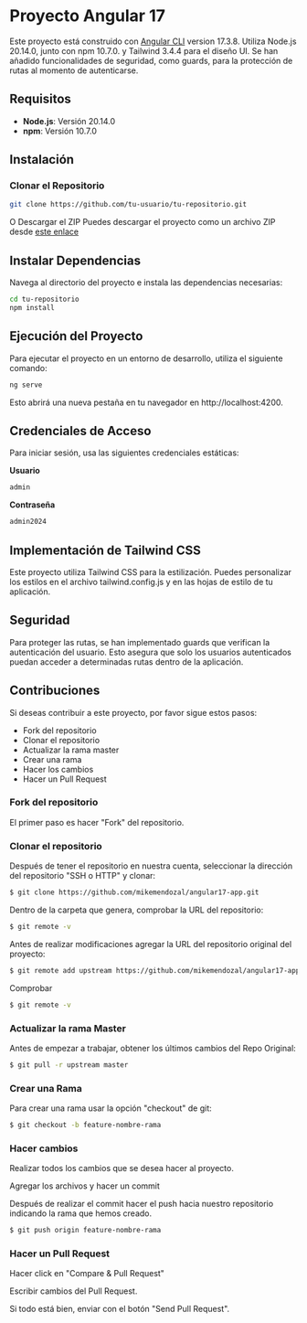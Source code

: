 # Proyecto Angular 17

Este proyecto está construido con [Angular CLI](https://github.com/angular/angular-cli) version 17.3.8. Utiliza Node.js 20.14.0, junto con npm 10.7.0. y Tailwind 3.4.4 para el diseño UI. Se han añadido funcionalidades de seguridad, como guards, para la protección de rutas al momento de autenticarse.

## Requisitos

- **Node.js**: Versión 20.14.0
- **npm**: Versión 10.7.0

## Instalación

### Clonar el Repositorio

```bash
git clone https://github.com/tu-usuario/tu-repositorio.git
```

O Descargar el ZIP
Puedes descargar el proyecto como un archivo ZIP desde [este enlace](https://github.com/mikemendozal/angular17-app/archive/refs/heads/develop.zip)

## Instalar Dependencias
Navega al directorio del proyecto e instala las dependencias necesarias:

```bash
cd tu-repositorio
npm install
```

## Ejecución del Proyecto
Para ejecutar el proyecto en un entorno de desarrollo, utiliza el siguiente comando:

```bash
ng serve
```

Esto abrirá una nueva pestaña en tu navegador en http://localhost:4200.

## Credenciales de Acceso
Para iniciar sesión, usa las siguientes credenciales estáticas:

**Usuario**
```bash
admin
```

**Contraseña**
```bash  
admin2024
```

## Implementación de Tailwind CSS
Este proyecto utiliza Tailwind CSS para la estilización. Puedes personalizar los estilos en el archivo tailwind.config.js y en las hojas de estilo de tu aplicación.

## Seguridad
Para proteger las rutas, se han implementado guards que verifican la autenticación del usuario. Esto asegura que solo los usuarios autenticados puedan acceder a determinadas rutas dentro de la aplicación.

## Contribuciones
Si deseas contribuir a este proyecto, por favor sigue estos pasos:
* Fork del repositorio
* Clonar el repositorio
* Actualizar la rama master
* Crear una rama
* Hacer los cambios
* Hacer un Pull Request

### Fork del repositorio
El primer paso es hacer "Fork" del repositorio.

### Clonar el repositorio
Después de tener el repositorio en nuestra cuenta, seleccionar la dirección del repositorio "SSH o HTTP" y clonar:

```bash
$ git clone https://github.com/mikemendozal/angular17-app.git
```

Dentro de la carpeta que genera, comprobar la URL del repositorio:

```bash
$ git remote -v
```

Antes de realizar modificaciones agregar la URL del repositorio original del proyecto:

```bash
$ git remote add upstream https://github.com/mikemendozal/angular17-app.git(Forkeado)
```

Comprobar

```bash
$ git remote -v
```

### Actualizar la rama Master
Antes de empezar a trabajar, obtener los últimos cambios del Repo Original:

```bash
$ git pull -r upstream master
```

### Crear una Rama
Para crear una rama usar la opción "checkout" de git:

```bash
$ git checkout -b feature-nombre-rama
```

### Hacer cambios
Realizar todos los cambios que se desea hacer al proyecto.

Agregar los archivos y hacer un commit

Después de realizar el commit hacer el push hacia nuestro repositorio indicando la rama que hemos creado.

```bash
$ git push origin feature-nombre-rama
```

### Hacer un Pull Request
Hacer click en "Compare & Pull Request"

Escribir cambios del Pull Request.

Si todo está bien, enviar con el botón "Send Pull Request".
